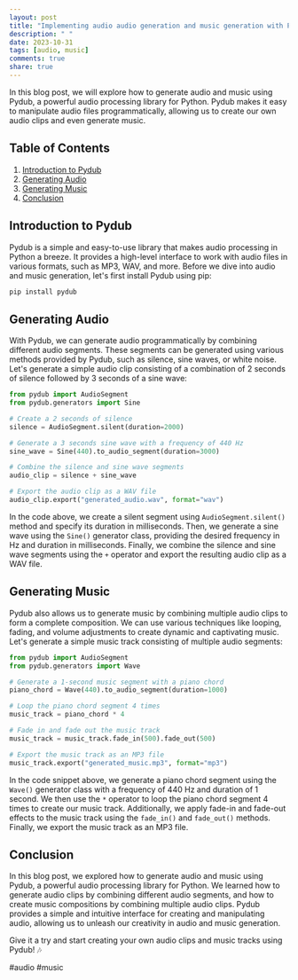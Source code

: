 ```yaml
---
layout: post
title: "Implementing audio audio generation and music generation with Pydub"
description: " "
date: 2023-10-31
tags: [audio, music]
comments: true
share: true
---
```


In this blog post, we will explore how to generate audio and music using Pydub, a powerful audio processing library for Python. Pydub makes it easy to manipulate audio files programmatically, allowing us to create our own audio clips and even generate music.

## Table of Contents
1. [Introduction to Pydub](#introduction-to-pydub)
2. [Generating Audio](#generating-audio)
3. [Generating Music](#generating-music)
4. [Conclusion](#conclusion)

## Introduction to Pydub

Pydub is a simple and easy-to-use library that makes audio processing in Python a breeze. It provides a high-level interface to work with audio files in various formats, such as MP3, WAV, and more. Before we dive into audio and music generation, let's first install Pydub using pip:

```python
pip install pydub
```

## Generating Audio

With Pydub, we can generate audio programmatically by combining different audio segments. These segments can be generated using various methods provided by Pydub, such as silence, sine waves, or white noise. Let's generate a simple audio clip consisting of a combination of 2 seconds of silence followed by 3 seconds of a sine wave:

```python
from pydub import AudioSegment
from pydub.generators import Sine

# Create a 2 seconds of silence
silence = AudioSegment.silent(duration=2000)

# Generate a 3 seconds sine wave with a frequency of 440 Hz
sine_wave = Sine(440).to_audio_segment(duration=3000)

# Combine the silence and sine wave segments
audio_clip = silence + sine_wave

# Export the audio clip as a WAV file
audio_clip.export("generated_audio.wav", format="wav")
```

In the code above, we create a silent segment using `AudioSegment.silent()` method and specify its duration in milliseconds. Then, we generate a sine wave using the `Sine()` generator class, providing the desired frequency in Hz and duration in milliseconds. Finally, we combine the silence and sine wave segments using the `+` operator and export the resulting audio clip as a WAV file.

## Generating Music

Pydub also allows us to generate music by combining multiple audio clips to form a complete composition. We can use various techniques like looping, fading, and volume adjustments to create dynamic and captivating music. Let's generate a simple music track consisting of multiple audio segments:

```python
from pydub import AudioSegment
from pydub.generators import Wave

# Generate a 1-second music segment with a piano chord
piano_chord = Wave(440).to_audio_segment(duration=1000)

# Loop the piano chord segment 4 times
music_track = piano_chord * 4

# Fade in and fade out the music track
music_track = music_track.fade_in(500).fade_out(500)

# Export the music track as an MP3 file
music_track.export("generated_music.mp3", format="mp3")
```

In the code snippet above, we generate a piano chord segment using the `Wave()` generator class with a frequency of 440 Hz and duration of 1 second. We then use the `*` operator to loop the piano chord segment 4 times to create our music track. Additionally, we apply fade-in and fade-out effects to the music track using the `fade_in()` and `fade_out()` methods. Finally, we export the music track as an MP3 file.

## Conclusion

In this blog post, we explored how to generate audio and music using Pydub, a powerful audio processing library for Python. We learned how to generate audio clips by combining different audio segments, and how to create music compositions by combining multiple audio clips. Pydub provides a simple and intuitive interface for creating and manipulating audio, allowing us to unleash our creativity in audio and music generation.

Give it a try and start creating your own audio clips and music tracks using Pydub! 🎶

\#audio #music